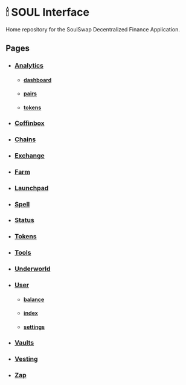 # 🕯 SOUL Interface

Home repository for the SoulSwap Decentralized Finance Application.

## Pages

- ### [Analytics](./src/pages/analytics/index.tsx)
  - #### [dashboard](./src/pages/analytics/dashboard/[[...type]].tsx)
  - #### [pairs](./src/pages/analytics/dashboard/[[...type]].tsx)
  - #### [tokens](./src/pages/analytics/dashboard/[[...type]].tsx)
- ### [Coffinbox](./src/pages/bentobox/index.tsx)
- ### [Chains](./src/pages/chains/index.tsx)
- ### [Exchange](./src/pages/exchange)
- ### [Farm](./src/pages/farm)
- ### [Launchpad](./src/pages/ifo/index.tsx)
- ### [Spell](./src/pages/spell/index.tsx)
- ### [Status](./src/pages/status)
- ### [Tokens](./src/pages/tokens)
- ### [Tools](./src/pages/tools)
- ### [Underworld](./src/pages/kashi)
- ### [User](./src/pages/user)
  - #### [balance](./src/pages/user/balance.tsx)
  - #### [index](./src/pages/user/index.tsx)
  - #### [settings](./src/pages/user/settings.tsx)
- ### [Vaults](./src/pages/vaults/index.tsx)
- ### [Vesting](./src/pages/vesting/index.tsx)
- ### [Zap](./src/pages/zap)

